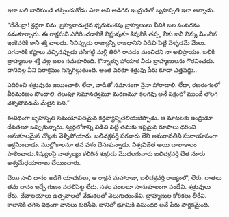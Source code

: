 ﻿ఇలా బలి బారినుండి తప్పించుకోడం ఎలా అని అడిగిన ఇంద్రుడితో బృహస్పతి ఇలా అన్నాడు. 

“దేవేంద్రా! శ్రద్ధగా విను. బ్రహ్మవాదులైన భృగువంశపు బ్రాహ్మణులు వీనికి బల సంపదను సమకూర్చారు. ఈ రాక్షసుని ఎదిరించడానికి విష్ణువుకూ శివునికీ తప్ప, నీకు కానీ నిన్ను మించిన ఇంకెవరికి కానీ శక్తి చాలదు. నీవిప్పుడు రాజ్యాన్నీ రాజధానిని విడిచి పెట్టి వెళ్ళడమే మేలు. పగవారికి కష్టాలు వచ్చినప్పుడు పసిగట్టి మళ్లీ తిరిగి రావడం మంచిదని నా అభిప్రాయం. బలికి బ్రాహ్మణుల శక్తి వల్ల బలం సమకూరింది. కొన్నాళ్ళు పోయాక వీడు బ్రాహ్మణులను గౌరవించడు. దానివల్ల వీని పరాక్రమం సన్నగిల్లుతుంది. అంత వరకూ శత్రువు పేరు కూడా ఎత్తవద్దు.. 

ఎదిరించి శత్రువును జయించాలి. లేదా, వాడితో సమానంగా నైనా పోరాడాలి. లేదా, రణరంగంలో వీరమరణం పొందాలి. గెలుపూ సమానత్వమూ మరణమూ కలగవు అనే పక్షంలో ముందే తొలగి వెళ్ళిపోవడమే మేలైన పని.” 

ఈవిధంగా బృహస్పతి సమయోచితమైన కర్తవ్యాన్నితెలియజెప్పాడు. ఆ మాటలకు ఇంద్రుడూ దేవతలూ ఒప్పుకున్నారు. స్వర్గలోకాన్ని విడిచి పెట్టి తమకు ఇష్టమైన రూపాలు ధరించి అనుకూలమైన చోట్లకు వెళ్ళిపోయారు. బలిచక్రవర్తి పగవారు లేని అమరావతిని సునాయాసంగా ఆక్రమించాడు. ముల్లోకాలనూ తన వశం చేసుకున్నాడు. విశ్వవిజేత అయి చాలాకాలం పాలించాడు.శిష్యులపై వాత్సల్యం కలిగిన శుక్రుడు మొదలగువారు బలిచక్రవర్తి చేత నూరు అశ్వమేధయాగాలు చేయించారు. 

చేయి సాచి దానం అడిగే యాచకులు, ఆ రాక్షస మహారాజు, బలిచక్రవర్తి రాజ్యంలో, లేరు. దాతలు తమ దానం ఇచ్చే గుణం వదలిపెట్ట లేదు. సకల పంటలూ సానుకూలంగా పండేవి. శత్రువులు లేరు. దేవాలయాలు ఉత్సవాలతో వేడుకలతో వెలుగుతుండేవి. బ్రాహ్మణుల కోరికలు తీరేవి. కాలానికి తగిన విధంగా వానలు కురిసేవి. దానితో భూమికి వసుంధర అనే పేరు సార్థకమైంది. 

